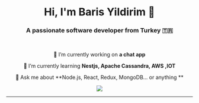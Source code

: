 <h1 align="center">
       Hi, I'm Baris Yildirim 👋
</h1>

<h3 align="center">A passionate software developer from Turkey 🇹🇷 </h3>

<br/>

<div align="center">
 
 🔭 I’m currently working on **a chat app**
 
 🌱 I’m currently learning **Nestjs, Apache Cassandra, AWS ,IOT**

💬 Ask me about **Node.js, React, Redux, MongoDB... or anything **
 </div>
 
<div align="center"> 
  <a href="https://linkedin.com/in/barisyildirimm" target="_blank">
    <img src="https://img.shields.io/badge/LinkedIn-0077B5?style=for-the-badge&logo=linkedin&logoColor=white" target="_blank" />
  </a>
</div>
 <hr/>
